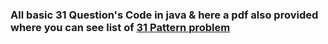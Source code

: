 ### All basic 31 Question's Code in java & here a pdf also provided where you can see list of<span> <a href="https://github.com/PappuLal1234/Pattern31Questions/blob/master/AllBasic31PatternQuestions.pdf">31 Pattern problem  </a></span>
